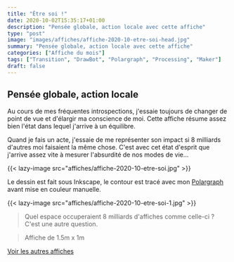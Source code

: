 ```yaml
---
title: "Être soi !"
date: 2020-10-02T15:35:17+01:00
description: "Pensée globale, action locale avec cette affiche"
type: "post"
image: "images/affiches/affiche-2020-10-etre-soi-head.jpg"
summary: "Pensée globale, action locale avec cette affiche"
categories: ["Affiche du mois"]
tags: ["Transition", "DrawBot", "Polargraph", "Processing", "Maker"]
draft: false
---
```


## Pensée globale, action locale

Au cours de mes fréquentes introspections, j'essaie toujours de changer de point de vue et d'élargir ma conscience de moi. Cette affiche résume assez bien l'état dans lequel j'arrive à un équilibre. 

Quand je fais un acte, j'essaie de me représenter son impact si 8 milliards d'autres moi faisaient la même chose. C'est avec cet état d'esprit que j'arrive assez vite à mesurer l'absurdité de nos modes de vie... 

{{< lazy-image src="affiches/affiche-2020-10-etre-soi.jpg" >}} 

Le dessin est fait sous Inkscape, le contour est tracé avec mon [Polargraph](../drawbot-polargraph) avant mise en couleur manuelle.

{{< lazy-image src="affiches/affiche-2020-10-etre-soi-1.jpg" >}} 

> Quel espace occuperaient 8 milliards d'affiches comme celle-ci ? C'est une autre question. 

> Affiche de 1.5m x 1m

[Voir les autres affiches](/categories/affiche-du-mois)
